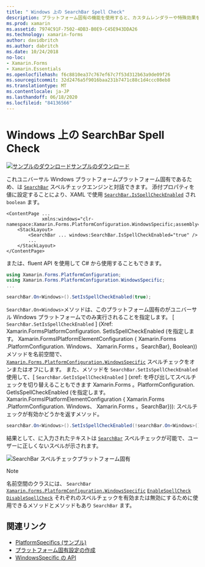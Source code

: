 ```yaml
---
title: " Windows 上の SearchBar Spell Check"
description: プラットフォーム固有の機能を使用すると、カスタムレンダラーや特殊効果を実装することなく、特定のプラットフォームでのみ使用できる機能を使用できます。 この記事では、SearchBar がスペルチェックエンジンと対話できるようにする Windows プラットフォーム固有のを使用する方法について説明します。
ms.prod: xamarin
ms.assetid: 7974C91F-7502-4DB3-B0E9-C45E943DDA26
ms.technology: xamarin-forms
author: davidbritch
ms.author: dabritch
ms.date: 10/24/2018
no-loc:
- Xamarin.Forms
- Xamarin.Essentials
ms.openlocfilehash: f6c8810ea37c767ef67c7f53d312b63a9de09f26
ms.sourcegitcommit: 32d2476a5f9016baa231b7471c88c1d4ccc08eb8
ms.translationtype: MT
ms.contentlocale: ja-JP
ms.lasthandoff: 06/18/2020
ms.locfileid: "84136566"
---
```

# <a name="searchbar-spell-check-on-windows"></a>Windows 上の SearchBar Spell Check

[![サンプルのダウンロード](~/media/shared/download.png)サンプルのダウンロード](https://docs.microsoft.com/samples/xamarin/xamarin-forms-samples/userinterface-platformspecifics)

これユニバーサル Windows プラットフォームプラットフォーム固有であるため、は [`SearchBar`](xref:Xamarin.Forms.SearchBar) スペルチェックエンジンと対話できます。 添付プロパティを値に設定することにより、XAML で使用 [`SearchBar.IsSpellCheckEnabled`](xref:Xamarin.Forms.PlatformConfiguration.WindowsSpecific.SearchBar.IsSpellCheckEnabledProperty) され `boolean` ます。

```xaml
<ContentPage ...
             xmlns:windows="clr-namespace:Xamarin.Forms.PlatformConfiguration.WindowsSpecific;assembly=Xamarin.Forms.Core">
    <StackLayout>
        <SearchBar ... windows:SearchBar.IsSpellCheckEnabled="true" />
        ...
    </StackLayout>
</ContentPage>
```

または、fluent API を使用して C# から使用することもできます。

```csharp
using Xamarin.Forms.PlatformConfiguration;
using Xamarin.Forms.PlatformConfiguration.WindowsSpecific;
...

searchBar.On<Windows>().SetIsSpellCheckEnabled(true);
```

`SearchBar.On<Windows>`メソッドは、このプラットフォーム固有のがユニバーサル Windows プラットフォームでのみ実行されることを指定します。 [ `SearchBar.SetIsSpellCheckEnabled` ] (Xref: Xamarin.FormsPlatformConfiguration. SetIsSpellCheckEnabled (を指定します。 Xamarin.FormsIPlatformElementConfiguration { Xamarin.Forms .PlatformConfiguration. Windows、 Xamarin.Forms 。SearchBar}, Boolean)) メソッドを名前空間で、 [`Xamarin.Forms.PlatformConfiguration.WindowsSpecific`](xref:Xamarin.Forms.PlatformConfiguration.WindowsSpecific) スペルチェックをオンまたはオフにします。 また、メソッドを `SearchBar.SetIsSpellCheckEnabled` 使用して、[ `SearchBar.GetIsSpellCheckEnabled` ] (xref: を呼び出してスペルチェックを切り替えることもできます Xamarin.Forms 。PlatformConfiguration. GetIsSpellCheckEnabled (を指定します。 Xamarin.FormsIPlatformElementConfiguration { Xamarin.Forms .PlatformConfiguration. Windows、 Xamarin.Forms 。SearchBar})): スペルチェックが有効かどうかを返すメソッド。

```csharp
searchBar.On<Windows>().SetIsSpellCheckEnabled(!searchBar.On<Windows>().GetIsSpellCheckEnabled());
```

結果として、に入力されたテキストは [`SearchBar`](xref:Xamarin.Forms.SearchBar) スペルチェックが可能で、ユーザーに正しくないスペルが示されます。

![SearchBar スペルチェックプラットフォーム固有](searchbar-spell-check-images/searchbar-spellcheck.png "SearchBar スペルチェックプラットフォーム固有")

> [!NOTE]
> 名前空間のクラスには、 `SearchBar` [`Xamarin.Forms.PlatformConfiguration.WindowsSpecific`](xref:Xamarin.Forms.PlatformConfiguration.WindowsSpecific) [`EnableSpellCheck`](xref:Xamarin.Forms.PlatformConfiguration.WindowsSpecific.SearchBar.EnableSpellCheck*) [`DisableSpellCheck`](xref:Xamarin.Forms.PlatformConfiguration.WindowsSpecific.SearchBar.DisableSpellCheck*) それぞれのスペルチェックを有効または無効にするために使用できるメソッドとメソッドもあり `SearchBar` ます。

## <a name="related-links"></a>関連リンク

- [PlatformSpecifics (サンプル)](https://docs.microsoft.com/samples/xamarin/xamarin-forms-samples/userinterface-platformspecifics)
- [プラットフォーム固有設定の作成](~/xamarin-forms/platform/platform-specifics/index.md#creating-platform-specifics)
- [WindowsSpecific の API](xref:Xamarin.Forms.PlatformConfiguration.WindowsSpecific)

